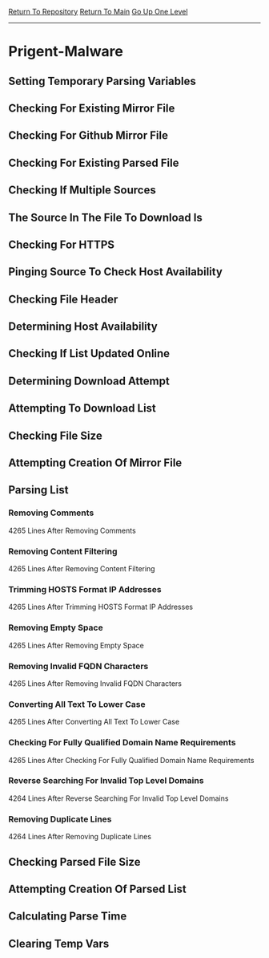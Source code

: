 [Return To Repository](https://github.com/deathbybandaid/piholeparser/)
[Return To Main](https://github.com/deathbybandaid/piholeparser/blob/master/RecentRunLogs/Mainlog.md)
[Go Up One Level](https://github.com/deathbybandaid/piholeparser/blob/master/RecentRunLogs/TopLevelScripts/30-Processing-External-Blacklists.md)
____________________________________
# Prigent-Malware
## Setting Temporary Parsing Variables
## Checking For Existing Mirror File
## Checking For Github Mirror File
## Checking For Existing Parsed File
## Checking If Multiple Sources
## The Source In The File To Download Is
## Checking For HTTPS
## Pinging Source To Check Host Availability
## Checking File Header
## Determining Host Availability
## Checking If List Updated Online
## Determining Download Attempt
## Attempting To Download List
## Checking File Size
## Attempting Creation Of Mirror File
## Parsing List
### Removing Comments
4265 Lines After Removing Comments
### Removing Content Filtering
4265 Lines After Removing Content Filtering
### Trimming HOSTS Format IP Addresses
4265 Lines After Trimming HOSTS Format IP Addresses
### Removing Empty Space
4265 Lines After Removing Empty Space
### Removing Invalid FQDN Characters
4265 Lines After Removing Invalid FQDN Characters
### Converting All Text To Lower Case
4265 Lines After Converting All Text To Lower Case
### Checking For Fully Qualified Domain Name Requirements
4265 Lines After Checking For Fully Qualified Domain Name Requirements
### Reverse Searching For Invalid Top Level Domains
4264 Lines After Reverse Searching For Invalid Top Level Domains
### Removing Duplicate Lines
4264 Lines After Removing Duplicate Lines
## Checking Parsed File Size
## Attempting Creation Of Parsed List
## Calculating Parse Time
## Clearing Temp Vars

